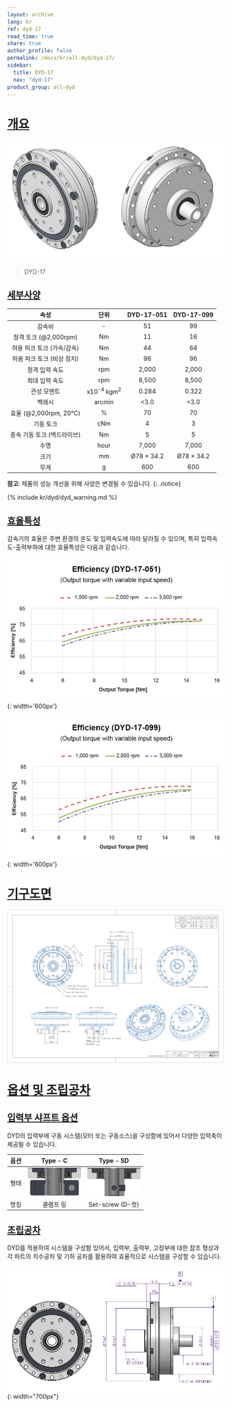 ```yaml
---
layout: archive
lang: kr
ref: dyd-17
read_time: true
share: true
author_profile: false
permalink: /docs/kr/all-dyd/dyd-17/
sidebar:
  title: DYD-17
  nav: "dyd-17"
product_group: all-dyd
---
```


# [개요](#개요)

![](/assets/images/dyd/dyd_17_product_image_01.png)

> DYD-17

## [세부사양](#세부사양)

|            속성             |               단위               | DYD-17-051 | DYD-17-099 |
|:---------------------------:|:--------------------------------:|:----------:|:----------:|
|           감속비            |                \-                |     51     |     99     |
|    정격 토크 (@2,000rpm)    |                Nm                |     11     |     16     |
| 허용 피크 토크 (가속/감속)  |                Nm                |     44     |     64     |
| 허용 피크 토크 (비상 정지)  |                Nm                |     96     |     96     |
|       정격 입력 속도        |               rpm                |   2,000    |   2,000    |
|       최대 입력 속도        |               rpm                |   8,500    |   8,500    |
|         관성 모멘트         | x10<sup>-4</sup> kgm<sup>2</sup> |   0.284    |   0.322    |
|           백래시            |              arcmin              |    <3.0    |    <3.0    |
|    효율 (@2,000rpm, 20℃)    |                %                 |     70     |     70     |
|          기동 토크          |               cNm                |     4      |     3      |
| 증속 기동 토크 (백드라이브) |                Nm                |     5      |     5      |
|            수명             |               hour               |   7,000    |   7,000    |
|            크기             |                mm                | Ø78 × 34.2 | Ø78 × 34.2 |
|            무게             |                g                 |    600     |    600     |

**참고**: 제품의 성능 개선을 위해 사양은 변경될 수 있습니다.
{: .notice}

{% include kr/dyd/dyd_warning.md %}

## [효율특성](#효율특성)

감속기의 효율은 주변 환경의 온도 및 입력속도에 따라 달라질 수 있으며, 특히 입력속도-출력부하에 대한 효율특성은 다음과 같습니다.

![](/assets/images/dyd/efficiency_dyd_17_051.jpg){: width='600px'}

![](/assets/images/dyd/efficiency_dyd_17_099.jpg){: width='600px'}

# [기구도면](#기구도면)

![](/assets/images/dyd/dyd_17_drawing_update.png)

# [옵션 및 조립공차](#옵션-및-조립공차)

## [입력부 샤프트 옵션](#입력부-샤프트-옵션)

DYD의 입력부에 구동 시스템(모터 또는 구동소스)을 구성함에 있어서 다양한 입력축이 제공될 수 있습니다.

| 옵션 |                Type - C                |                Type - SD                |
|:----:|:--------------------------------------:|:---------------------------------------:|
| 형태 | ![](/assets/images/dyd/dyd_c_type.png) | ![](/assets/images/dyd/dyd_sd_type.png) |
| 명칭 |               클램프 링                |            Set-screw (D-컷)             |

## [조립공차](#조립공차)

DYD를 적용하여 시스템을 구성함 있어서, 입력부, 출력부, 고정부에 대한 참조 형상과 각 파트의 치수공차 및 기하 공차를 활용하여 효율적으로 시스템을 구성할 수 있습니다.

![](/assets/images/dyd/dyd_17_assembly_tollerance_01.png){: width="700px"}

